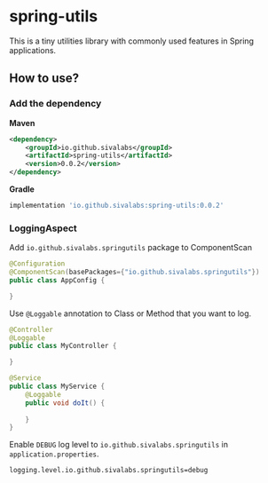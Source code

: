 # spring-utils

This is a tiny utilities library with commonly used features in Spring applications.

## How to use?

### Add the dependency

**Maven** 

```xml
<dependency>
    <groupId>io.github.sivalabs</groupId>
    <artifactId>spring-utils</artifactId>
    <version>0.0.2</version>
</dependency>
```

**Gradle**

```groovy
implementation 'io.github.sivalabs:spring-utils:0.0.2'
```

### LoggingAspect

Add `io.github.sivalabs.springutils` package to ComponentScan

```java
@Configuration
@ComponentScan(basePackages={"io.github.sivalabs.springutils"})
public class AppConfig {

}
```

Use `@Loggable` annotation to Class or Method that you want to log.

```java
@Controller
@Loggable
public class MyController {

}

@Service
public class MyService {
    @Loggable
    public void doIt() {
    
    }
}
```

Enable `DEBUG` log level to `io.github.sivalabs.springutils` in `application.properties`.

`logging.level.io.github.sivalabs.springutils=debug`
